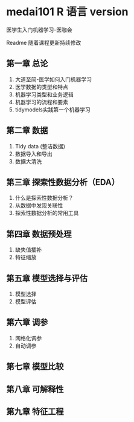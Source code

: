 # medai101 R 语言 version

医学生入门机器学习-医咖会

Readme 随着课程更新持续修改

## 第一章 总论

1. 大道至简-医学如何入门机器学习
2. 医学数据的类型和特点
3. 机器学习类型和业务逻辑
4. 机器学习的流程和要素
5. tidymodels实践第一个机器学习

## 第二章 数据

1. Tidy data (整洁数据)
2. 数据导入和导出
3. 数据大清洗

## 第三章 探索性数据分析（EDA）

1. 什么是探索性数据分析？
2. 从数据中发现关联性
3. 探索性数据分析的常用工具

## 第四章 数据预处理

1. 缺失值插补
2. 特征缩放

## 第五章 模型选择与评估

1. 模型选择
2. 模型评估

## 第六章 调参

1. 网格化调参
2. 自动调参

## 第七章 模型比较

## 第八章 可解释性

## 第九章 特征工程
